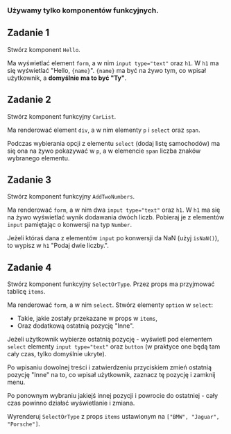 ### Używamy tylko komponentów funkcyjnych.


## Zadanie 1

Stwórz komponent `Hello`.

Ma wyświetlać element `form`, a w nim `input type="text"` oraz `h1`. W `h1` ma się wyświetlać "Hello, `{name}`". `{name}` ma być na żywo tym, co wpisał użytkownik, a **domyślnie ma to być "Ty"**.


## Zadanie 2

Stwórz komponent funkcyjny `CarList`.

Ma renderować element `div`, a w nim elementy `p` i `select` oraz `span`.

Podczas wybierania opcji z elementu `select` (dodaj listę samochodów) ma się ona na żywo pokazywać w `p`, a w elemencie `span` liczba znaków wybranego elementu.



## Zadanie 3

Stwórz komponent funkcyjny `AddTwoNumbers`.

Ma renderować `form`, a w nim dwa `input type="text"` oraz `h1`. W `h1` ma się na żywo wyświetlać wynik dodawania dwóch liczb. Pobieraj je z elementów `input` pamiętając o konwersji na typ `Number`.

Jeżeli któraś dana z elementów `input` po konwersji da NaN (użyj `isNaN()`), to wypisz w `h1` "Podaj dwie liczby.".



## Zadanie 4

Stwórz komponent funkcyjny `SelectOrType`. Przez props ma przyjmować tablicę `items`.

Ma renderować `form`, a w nim `select`. Stwórz elementy `option` w `select`:
- Takie, jakie zostały przekazane w props w `items`,
- Oraz dodatkową ostatnią pozycję "Inne".

Jeżeli użytkownik wybierze ostatnią pozycję - wyświetl pod elementem `select` elementy `input type="text"` oraz `button` (w praktyce one będą tam cały czas, tylko domyślnie ukryte).

Po wpisaniu dowolnej treści i zatwierdzeniu przyciskiem zmień ostatnią pozycję "Inne" na to, co wpisał użytkownik, zaznacz tę pozycję i zamknij menu.

Po ponownym wybraniu jakiejś innej pozycji i powrocie do ostatniej - cały czas powinno działać wyświetlanie i zmiana.

Wyrenderuj `SelectOrType` z props `items` ustawionym na `["BMW", "Jaguar", "Porsche"]`.
